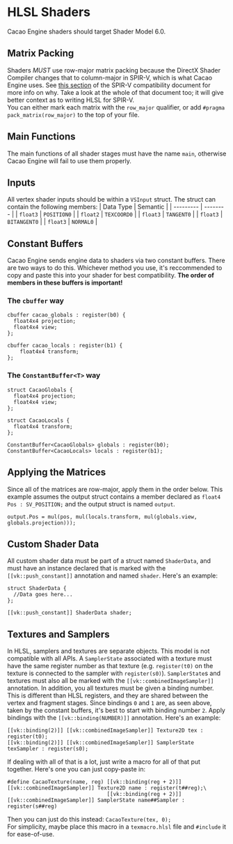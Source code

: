 # HLSL Shaders

Cacao Engine shaders should target Shader Model 6.0.  

## Matrix Packing
Shaders *MUST* use row-major matrix packing because the DirectX Shader Compiler changes that to column-major in SPIR-V, which is what Cacao Engine uses. See [this section](https://github.com/microsoft/DirectXShaderCompiler/blob/main/docs/SPIR-V.rst#appendix-a-matrix-representation) of the SPIR-V compatibility document for more info on why. Take a look at the whole of that document too; it will give better context as to writing HLSL for SPIR-V.  
You can either mark each matrix with the `row_major` qualifier, or add `#pragma pack_matrix(row_major)` to the top of your file.  

## Main Functions
The main functions of all shader stages must have the name `main`, otherwise Cacao Engine will fail to use them properly.  

## Inputs
All vertex shader inputs should be within a `VSInput` struct. The struct can contain the following members:
| Data Type | Semantic |
| --------- | -------- |
| `float3` | `POSITION0` |
| `float2` | `TEXCOORD0` |
| `float3` | `TANGENT0` |
| `float3` | `BITANGENT0` |
| `float3` | `NORMAL0` |  

## Constant Buffers
Cacao Engine sends engine data to shaders via two constant buffers. There are two ways to do this. Whichever method you use, it's reccommended to copy and paste this into your shader for best compatibility. **The order of members in these buffers is important!**  

### The `cbuffer` way
```{code-block} hlsl
cbuffer cacao_globals : register(b0) {
  float4x4 projection;
  float4x4 view;
};

cbuffer cacao_locals : register(b1) { 
	float4x4 transform;
};
```  

### The `ConstantBuffer<T>` way
```{code-block} hlsl
struct CacaoGlobals {
  float4x4 projection;
  float4x4 view;
};

struct CacaoLocals {
  float4x4 transform;
};

ConstantBuffer<CacaoGlobals> globals : register(b0);
ConstantBuffer<CacaoLocals> locals : register(b1);
```  

## Applying the Matrices
Since all of the matrices are row-major, apply them in the order below. This example assumes the output struct contains a member declared as `float4 Pos : SV_POSITION;` and the output struct is named `output`.  
```{code-block} hlsl
output.Pos = mul(pos, mul(locals.transform, mul(globals.view, globals.projection)));
```  

## Custom Shader Data
All custom shader data must be part of a struct named `ShaderData`, and must have an instance declared that is marked with the `[[vk::push_constant]]` annotation and named `shader`. Here's an example:  
```{code-block} hlsl
struct ShaderData {
  //Data goes here...
};

[[vk::push_constant]] ShaderData shader;
```  

## Textures and Samplers
In HLSL, samplers and textures are separate objects. This model is not compatible with all APIs. A `SamplerState` associated with a texture must have the same register number as that texture (e.g. `register(t0)` on the texture is connected to the sampler with `register(s0)`). `SamplerState`s and textures must also all be marked with the `[[vk::combinedImageSampler]]` annotation. In addition, you all textures must be given a binding number. This is different than HLSL registers, and they are shared between the vertex and fragment stages. Since bindings `0` and `1` are, as seen above, taken by the constant buffers, it's best to start with binding number `2`. Apply bindings with the `[[vk::binding(NUMBER)]]` annotation. Here's an example:  
```{code-block} hlsl
[[vk::binding(2)]] [[vk::combinedImageSampler]] Texture2D tex : register(t0);
[[vk::binding(2)]] [[vk::combinedImageSampler]] SamplerState texSampler : register(s0);
```  
If dealing with all of that is a lot, just write a macro for all of that put together. Here's one you can just copy-paste in:
```{code-block} hlsl
#define CacaoTexture(name, reg) [[vk::binding(reg + 2)]] [[vk::combinedImageSampler]] Texture2D name : register(t##reg);\
								[[vk::binding(reg + 2)]] [[vk::combinedImageSampler]] SamplerState name##Sampler : register(s##reg)
```  
Then you can just do this instead: `CacaoTexture(tex, 0);`  
For simplicity, maybe place this macro in a `texmacro.hlsl` file and `#include` it for ease-of-use.